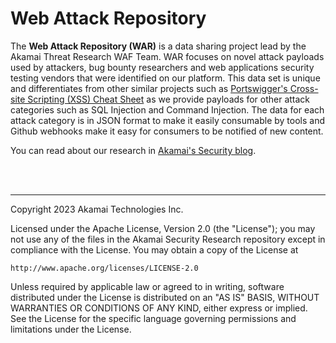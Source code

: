 # Web Attack Repository
The **Web Attack Repository (WAR)** is a data sharing project lead by the Akamai Threat Research WAF Team.  WAR focuses on novel attack payloads used by attackers, bug bounty researchers and web applications security testing vendors that were identified on our platform.  This data set is unique and differentiates from other similar projects such as [Portswigger's Cross-site Scripting (XSS) Cheat Sheet](https://portswigger.net/web-security/cross-site-scripting/cheat-sheet) as we provide payloads for other attack categories such as SQL Injection and Command Injection.  The data for each attack category is in JSON format to make it easily consumable by tools and Github webhooks make it easy for consumers to be notified of new content.

You can read about our research in [Akamai's Security blog](https://www.akamai.com/blog?author=akamai-security-research).
  
<br />
<br />  
    
-------
Copyright 2023 Akamai Technologies Inc.

Licensed under the Apache License, Version 2.0 (the "License"); 
you may not use any of the files in the Akamai Security Research repository except in compliance with the License.
You may obtain a copy of the License at

    http://www.apache.org/licenses/LICENSE-2.0

Unless required by applicable law or agreed to in writing, software
distributed under the License is distributed on an "AS IS" BASIS,
WITHOUT WARRANTIES OR CONDITIONS OF ANY KIND, either express or implied.
See the License for the specific language governing permissions and
limitations under the License.
